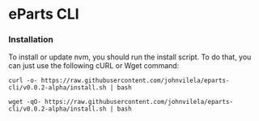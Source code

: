# eParts CLI

### Installation

To install or update nvm, you should run the install script. To do that, you can just use the following cURL or Wget command:

```
curl -o- https://raw.githubusercontent.com/johnvilela/eparts-cli/v0.0.2-alpha/install.sh | bash
```

```
wget -qO- https://raw.githubusercontent.com/johnvilela/eparts-cli/v0.0.2-alpha/install.sh | bash
```

